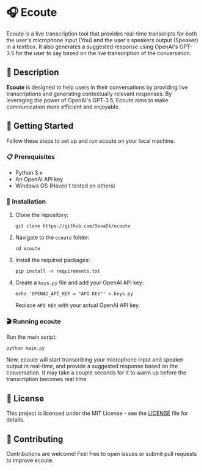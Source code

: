 
# 🎧 Ecoute

Ecoute is a live transcription tool that provides real-time transcripts for both the user's microphone input (You) and the user's speakers output (Speaker) in a textbox. It also generates a suggested response using OpenAI's GPT-3.5 for the user to say based on the live transcription of the conversation.

## 📖 Description

**Ecoute** is designed to help users in their conversations by providing live transcriptions and generating contextually relevant responses. By leveraging the power of OpenAI's GPT-3.5, Ecoute aims to make communication more efficient and enjoyable.

## 🚀 Getting Started

Follow these steps to set up and run ecoute on your local machine.

### 📋 Prerequisites

- Python 3.x
- An OpenAI API key
- Windows OS (Haven't tested on others)

### 🔧 Installation

1. Clone the repository:

   ```
   git clone https://github.com/SevaSk/ecoute
   ```

2. Navigate to the `ecoute` folder:

   ```
   cd ecoute
   ```

3. Install the required packages:

   ```
   pip install -r requirements.txt
   ```
   
4. Create a `keys.py` file and add your OpenAI API key:

   ```
   echo 'OPENAI_API_KEY = "API KEY"' > keys.py
   ```

   Replace `API KEY` with your actual OpenAI API key.

### 🎬 Running ecoute

Run the main script:

```
python main.py
```

Now, ecoute will start transcribing your microphone input and speaker output in real-time, and provide a suggested response based on the conversation. It may take a couple seconds for it to warm up before the transcription becomes real time.

## 📖 License

This project is licensed under the MIT License - see the [LICENSE](LICENSE) file for details.

## 🤝 Contributing

Contributions are welcome! Feel free to open issues or submit pull requests to improve ecoute.
